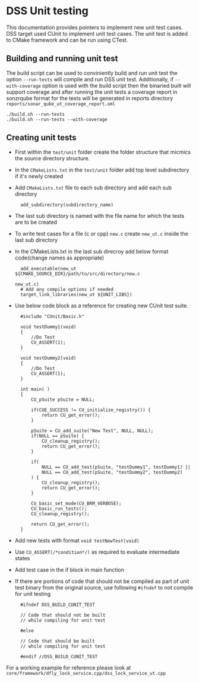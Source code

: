 <!--
The Clear BSD License

Copyright (c) 2023 Samsung Electronics Co., Ltd.
All rights reserved.

Redistribution and use in source and binary forms, with or without
modification, are permitted (subject to the limitations in the
disclaimer below) provided that the following conditions are met:

    * Redistributions of source code must retain the above copyright
      notice, this list of conditions and the following disclaimer.
    * Redistributions in binary form must reproduce the above copyright
      notice, this list of conditions and the following disclaimer in
      the documentation and/or other materials provided with the distribution.
    * Neither the name of Samsung Electronics Co., Ltd. nor the names of its
      contributors may be used to endorse or promote products derived from
      this software without specific prior written permission.

NO EXPRESS OR IMPLIED LICENSES TO ANY PARTY'S PATENT RIGHTS ARE GRANTED
BY THIS LICENSE. THIS SOFTWARE IS PROVIDED BY THE COPYRIGHT HOLDERS AND
CONTRIBUTORS "AS IS" AND ANY EXPRESS OR IMPLIED WARRANTIES, INCLUDING,
BUT NOT LIMITED TO, THE IMPLIED WARRANTIES OF MERCHANTABILITY AND
FITNESS FOR A PARTICULAR PURPOSE ARE DISCLAIMED. IN NO EVENT SHALL THE
COPYRIGHT HOLDER OR CONTRIBUTORS BE LIABLE FOR ANY DIRECT, INDIRECT,
INCIDENTAL, SPECIAL, EXEMPLARY, OR CONSEQUENTIAL DAMAGES (INCLUDING, BUT
NOT LIMITED TO, PROCUREMENT OF SUBSTITUTE GOODS OR SERVICES; LOSS OF
USE, DATA, OR PROFITS; OR BUSINESS INTERRUPTION) HOWEVER CAUSED AND ON
ANY THEORY OF LIABILITY, WHETHER IN CONTRACT, STRICT LIABILITY, OR TORT
(INCLUDING NEGLIGENCE OR OTHERWISE) ARISING IN ANY WAY OUT OF THE USE OF
THIS SOFTWARE, EVEN IF ADVISED OF THE POSSIBILITY OF SUCH DAMAGE.
-->
# DSS Unit testing

This documentation provides pointers to implement new unit test cases. DSS target used CUnit to implement unit test cases. The unit test is added to CMake framework and can be run using CTest.

## Building and running unit test

The build script can be used to conviniently build and run unit test the option `--run-tests` will compile and run DSS unit test. Additionally, if `--with-coverage` option is used with the build script then the binaried built will support coverage and after running the unit tests a coverage report in sonzrqube format for the tests will be generated in reports directory `reports/sonar_qube_ut_coverage_report.xml`

    ./build.sh --run-tests
    ./build.sh --run-tests --with-coverage

## Creating unit tests

* First within the `test/unit` folder create the folder structure that micmics the source directory structure.
* In the `CMakeLists.txt` in the `test/unit` folder add top level subdirectory if it's newly created
* Add `CMakeLists.txt` file to each sub directory and add each sub directory

        add_subdirectory(subdirectory_name)

* The last sub directory is named with the file name for which the tests are to be created
* To write test cases for a file (c or cpp) `new.c` create `new_ut.c` inside the last sub directory
* In the CMakeLists.txt in the last sub direcroy add below format code(change names as appropriate)

        add_executable(new_ut ${CMAKE_SOURCE_DIR}/path/to/src/directory/new.c
                                                                        new_ut.c)
        # Add any compile options if needed
        target_link_libraries(new_ut ${UNIT_LIBS})

* Use below code block as a reference for creating new CUnit test suite.

        #include "CUnit/Basic.h"

        void testDummy1(void)
        {
            //Do Test
            CU_ASSERT(1);
        }

        void testDummy2(void)
        {
            //Do Test
            CU_ASSERT(1);
        }

        int main( )
        {
            CU_pSuite pSuite = NULL;

            if(CUE_SUCCESS != CU_initialize_registry()) {
                return CU_get_error();
            }

            pSuite = CU_add_suite("New Test", NULL, NULL);
            if(NULL == pSuite) {
                CU_cleanup_registry();
                return CU_get_error();
            }

            if(
                NULL == CU_add_test(pSuite, "testDummy1", testDummy1) ||
                NULL == CU_add_test(pSuite, "testDummy2", testDummy2)
            ) {
                CU_cleanup_registry();
                return CU_get_error();
            }

            CU_basic_set_mode(CU_BRM_VERBOSE);
            CU_basic_run_tests();
            CU_cleanup_registry();

            return CU_get_error();
        }

* Add new tests with format `void testNewTest(void)`
* Use `CU_ASSERT(/*condition*/)` as required to evaluate intermediate states
* Add test case in the if block in main function
* If there are portions of code that should not be compiled as part of unit test binary from the original source, use following `#ifndef` to not compile for unit testing

        #ifndef DSS_BUILD_CUNIT_TEST

        // Code that should not be built
        // while compiling for unit test

        #else

        // Code that should be built
        // while compiling for unit test

        #endif //DSS_BUILD_CUNIT_TEST

For a working example for reference please look at `core/framework/dfly_lock_service.cpp/dss_lock_service_ut.cpp`
